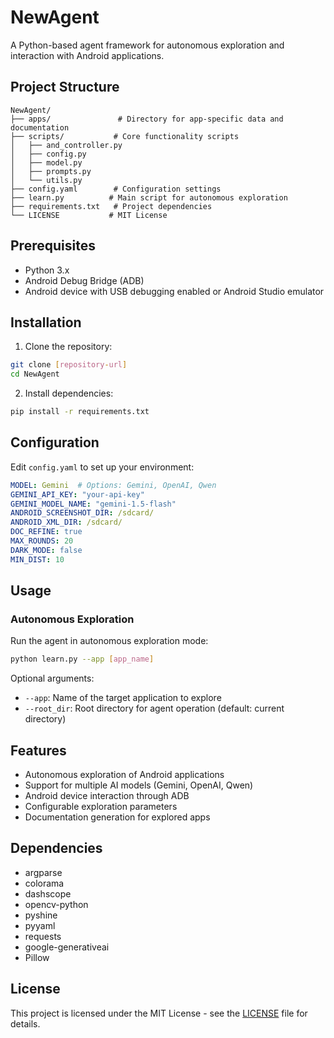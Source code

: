 # NewAgent

A Python-based agent framework for autonomous exploration and interaction with Android applications.

## Project Structure

```
NewAgent/
├── apps/               # Directory for app-specific data and documentation
├── scripts/           # Core functionality scripts
│   ├── and_controller.py
│   ├── config.py
│   ├── model.py
│   ├── prompts.py
│   └── utils.py
├── config.yaml        # Configuration settings
├── learn.py          # Main script for autonomous exploration
├── requirements.txt   # Project dependencies
└── LICENSE           # MIT License
```

## Prerequisites

- Python 3.x
- Android Debug Bridge (ADB)
- Android device with USB debugging enabled or Android Studio emulator

## Installation

1. Clone the repository:
```bash
git clone [repository-url]
cd NewAgent
```

2. Install dependencies:
```bash
pip install -r requirements.txt
```

## Configuration

Edit `config.yaml` to set up your environment:

```yaml
MODEL: Gemini  # Options: Gemini, OpenAI, Qwen
GEMINI_API_KEY: "your-api-key"
GEMINI_MODEL_NAME: "gemini-1.5-flash"
ANDROID_SCREENSHOT_DIR: /sdcard/
ANDROID_XML_DIR: /sdcard/
DOC_REFINE: true
MAX_ROUNDS: 20
DARK_MODE: false
MIN_DIST: 10
```

## Usage

### Autonomous Exploration

Run the agent in autonomous exploration mode:

```bash
python learn.py --app [app_name]
```

Optional arguments:
- `--app`: Name of the target application to explore
- `--root_dir`: Root directory for agent operation (default: current directory)

## Features

- Autonomous exploration of Android applications
- Support for multiple AI models (Gemini, OpenAI, Qwen)
- Android device interaction through ADB
- Configurable exploration parameters
- Documentation generation for explored apps

## Dependencies

- argparse
- colorama
- dashscope
- opencv-python
- pyshine
- pyyaml
- requests
- google-generativeai
- Pillow

## License

This project is licensed under the MIT License - see the [LICENSE](LICENSE) file for details.
